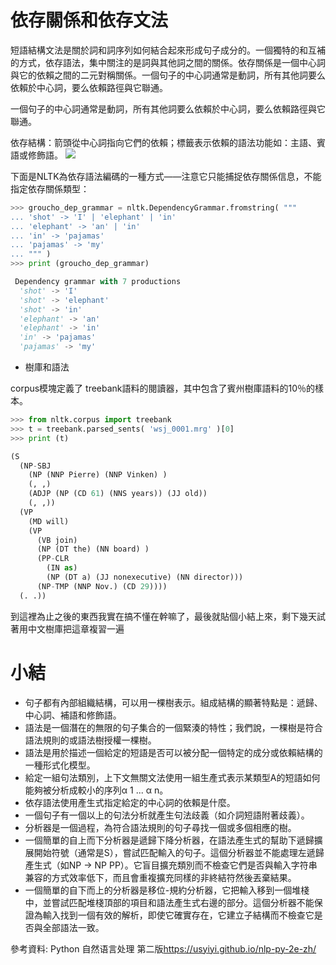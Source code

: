 依存關係和依存文法
==
短語結構文法是關於詞和詞序列如何結合起來形成句子成分的。一個獨特的和互補的方式，依存語法，集中關注的是詞與其他詞之間的關係。依存關係是一個中心詞與它的依賴之間的二元對稱關係。一個句子的中心詞通常是動詞，所有其他詞要么依賴於中心詞，要么依賴路徑與它聯通。

一個句子的中心詞通常是動詞，所有其他詞要么依賴於中心詞，要么依賴路徑與它聯通。

依存結構：箭頭從中心詞指向它們的依賴；標籤表示依賴的語法功能如：主語、賓語或修飾語。
![](https://usyiyi.github.io/nlp-py-2e-zh/Images/ff868af58b8c1843c38287717b137f7c.jpg)

下面是NLTK為依存語法編碼的一種方式——注意它只能捕捉依存關係信息，不能指定依存關係類型：
```python
>>> groucho_dep_grammar = nltk.DependencyGrammar.fromstring( """ 
... 'shot' -> 'I' | 'elephant' | 'in' 
... 'elephant' -> 'an' | 'in' 
... 'in' -> 'pajamas' 
... 'pajamas' -> 'my' 
... """ )
>>> print (groucho_dep_grammar)

 Dependency grammar with 7 productions 
  'shot' -> 'I' 
  'shot' -> 'elephant' 
  'shot' -> 'in' 
  'elephant' -> 'an' 
  'elephant' -> 'in'
  'in' -> 'pajamas' 
  'pajamas' -> 'my'
```

- 樹庫和語法

corpus模塊定義了 treebank語料的閱讀器，其中包含了賓州樹庫語料的10％的樣本。

```python
>>> from nltk.corpus import treebank
>>> t = treebank.parsed_sents( 'wsj_0001.mrg' )[0]
>>> print (t)

(S 
  (NP-SBJ 
    (NP (NNP Pierre) (NNP Vinken) ) 
    (, ,) 
    (ADJP (NP (CD 61) (NNS years)) (JJ old)) 
    (, ,)) 
  (VP 
    (MD will) 
    (VP 
      (VB join) 
      (NP (DT the) (NN board) ) 
      (PP-CLR 
        (IN as) 
        (NP (DT a) (JJ nonexecutive) (NN director))) 
      (NP-TMP (NNP Nov.) (CD 29)))) 
  (. .))
```

到這裡為止之後的東西我實在搞不懂在幹嘛了，最後就貼個小結上來，剩下幾天試著用中文樹庫把這章複習一遍

小結
==
- 句子都有內部組織結構，可以用一棵樹表示。組成結構的顯著特點是：遞歸、中心詞、補語和修飾語。
- 語法是一個潛在的無限的句子集合的一個緊湊的特性；我們說，一棵樹是符合語法規則的或語法樹授權一棵樹。
- 語法是用於描述一個給定的短語是否可以被分配一個特定的成分或依賴結構的一種形式化模型。
- 給定一組句法類別，上下文無關文法使用一組生產式表示某類型A的短語如何能夠被分析成較小的序列α 1 ... α n。
- 依存語法使用產生式指定給定的中心詞的依賴是什麼。
- 一個句子有一個以上的句法分析就產生句法歧義（如介詞短語附著歧義）。
- 分析器是一個過程，為符合語法規則的句子尋找一個或多個相應的樹。
- 一個簡單的自上而下分析器是遞歸下降分析器，在語法產生式的幫助下遞歸擴展開始符號（通常是S），嘗試匹配輸入的句子。這個分析器並不能處理左遞歸產生式（如NP -> NP PP）。它盲目擴充類別而不檢查它們是否與輸入字符串兼容的方式效率低下，而且會重複擴充同樣的非終結符然後丟棄結果。
- 一個簡單的自下而上的分析器是移位-規約分析器，它把輸入移到一個堆棧中，並嘗試匹配堆棧頂部的項目和語法產生式右邊的部分。這個分析器不能保證為輸入找到一個有效的解析，即使它確實存在，它建立子結構而不檢查它是否與全部語法一致。


參考資料:
Python 自然语言处理 第二版<https://usyiyi.github.io/nlp-py-2e-zh/>
